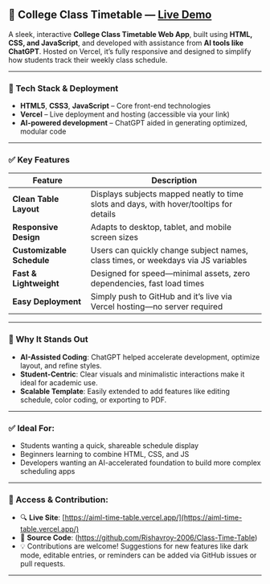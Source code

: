 ## 📅 College Class Timetable — [Live Demo](https://aiml-time-table.vercel.app/)

A sleek, interactive **College Class Timetable Web App**, built using **HTML, CSS, and JavaScript**, and developed with assistance from **AI tools like ChatGPT**. Hosted on Vercel, it’s fully responsive and designed to simplify how students track their weekly class schedule.

---

### 🔧 Tech Stack & Deployment

* **HTML5**, **CSS3**, **JavaScript** – Core front-end technologies
* **Vercel** – Live deployment and hosting (accessible via your link)
* **AI-powered development** – ChatGPT aided in generating optimized, modular code

---

### ✅ Key Features

| Feature                   | Description                                                                             |
| ------------------------- | --------------------------------------------------------------------------------------- |
| **Clean Table Layout**    | Displays subjects mapped neatly to time slots and days, with hover/tooltips for details |
| **Responsive Design**     | Adapts to desktop, tablet, and mobile screen sizes                                      |
| **Customizable Schedule** | Users can quickly change subject names, class times, or weekdays via JS variables       |
| **Fast & Lightweight**    | Designed for speed—minimal assets, zero dependencies, fast load times                   |
| **Easy Deployment**       | Simply push to GitHub and it’s live via Vercel hosting—no server required               |

---

### 🚀 Why It Stands Out

* **AI-Assisted Coding**: ChatGPT helped accelerate development, optimize layout, and refine styles.
* **Student-Centric**: Clear visuals and minimalistic interactions make it ideal for academic use.
* **Scalable Template**: Easily extended to add features like editing schedule, color coding, or exporting to PDF.

---

### ✅ Ideal For:

* Students wanting a quick, shareable schedule display
* Beginners learning to combine HTML, CSS, and JS
* Developers wanting an AI-accelerated foundation to build more complex scheduling apps

---

### 🔗 Access & Contribution:

* 🔍 **Live Site**: [https://aiml-time-table.vercel.app/](https://aiml-time-table.vercel.app/)
* 🧰 **Source Code**: (https://github.com/Rishavroy-2006/Class-Time-Table)
* 💡 Contributions are welcome! Suggestions for new features like dark mode, editable entries, or reminders can be added via GitHub issues or pull requests.

---
